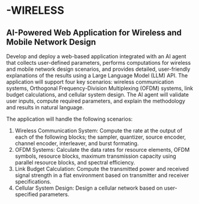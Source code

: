 # -WIRELESS
## **AI-Powered Web Application for Wireless and Mobile Network Design**

Develop and deploy a web-based application integrated with an AI agent that collects user-defined parameters, performs computations for wireless and mobile network design scenarios, and
provides detailed, user-friendly explanations of the results using a Large Language Model (LLM) API. The application will support four key scenarios: wireless communication systems,
Orthogonal Frequency-Division Multiplexing (OFDM) systems, link budget calculations, and cellular system design. The AI agent will validate user inputs, compute required parameters, and
explain the methodology and results in natural language.

The application will handle the following scenarios:
1. Wireless Communication System: Compute the rate at the output of each of the following
blocks; the sampler, quantizer, source encoder, channel encoder, interleaver, and burst
formating.
2. OFDM Systems: Calculate the data rates for resource elements, OFDM symbols, resource
blocks, maximum transmission capacity using parallel resource blocks, and spectral
efficiency.
3. Link Budget Calculation: Compute the transmitted power and received signal strength in a
flat environment based on transmitter and receiver specifications.
4. Cellular System Design: Design a cellular network based on user-specified parameters.
